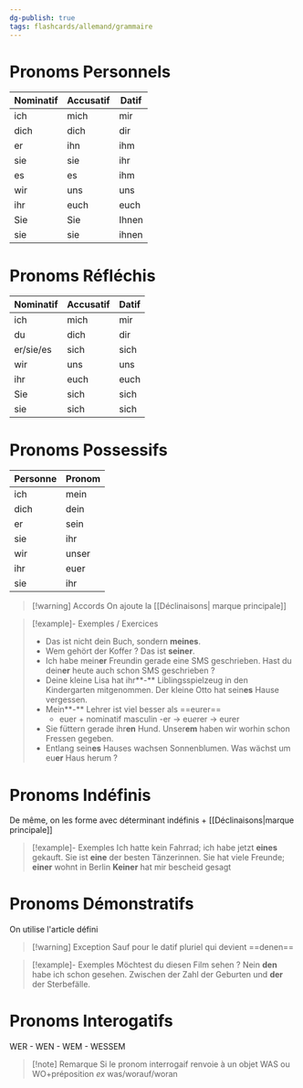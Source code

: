 ```yaml
---
dg-publish: true
tags: flashcards/allemand/grammaire
---
```


# Pronoms Personnels

| Nominatif | Accusatif | Datif |
| --------- | --------- | ----- |
| ich       | mich      | mir   |
| dich      | dich      | dir   |
| er        | ihn       | ihm   |
| sie       | sie       | ihr   |
| es        | es        | ihm      |
| wir       | uns       | uns   |
| ihr       | euch      | euch  |
| Sie       | Sie       | Ihnen |
| sie       | sie       | ihnen |

# Pronoms Réfléchis

| Nominatif | Accusatif | Datif |
| --------- | --------- | ----- |
| ich       | mich      | mir   |
| du        | dich      | dir   |
| er/sie/es | sich      | sich  |
| wir       | uns       | uns   |
| ihr       | euch      | euch  |
| Sie       | sich      | sich  |
| sie       | sich      | sich      |

# Pronoms Possessifs

| Personne | Pronom |
| -------- | ------ |
| ich      | mein   |
| dich     | dein   |
| er       | sein   |
| sie      | ihr    |
| wir      | unser  |
| ihr      | euer   |
| sie      | ihr    |

>[!warning] Accords 
>On ajoute la [[Déclinaisons| marque principale]]
>

>[!example]- Exemples / Exercices
>- Das ist nicht dein Buch, sondern **meines**.
>- Wem gehört der Koffer ? Das ist **seiner**.
>- Ich habe mein**er** Freundin gerade eine SMS geschrieben. Hast du dein**er** heute auch schon SMS geschrieben ?
>- Deine kleine Lisa hat ihr**-** Liblingsspielzeug in den Kindergarten mitgenommen. Der kleine Otto hat sein**es** Hause vergessen.
>- Mein**-** Lehrer ist viel besser als ==eurer==
>	- euer + nominatif masculin -er -> eu*e*rer -> eurer
>- Sie füttern gerade ihr**en** Hund. Unser**em** haben wir worhin schon Fressen gegeben.
>- Entlang sein**es** Hauses wachsen Sonnenblumen. Was wächst um eu**er** Haus herum ?

# Pronoms Indéfinis

De même, on les forme avec déterminant indéfinis + [[Déclinaisons|marque principale]]

>[!example]- Exemples 
>Ich hatte kein Fahrrad; ich habe jetzt **eines** gekauft.
>Sie ist **eine** der besten Tänzerinnen.
>Sie hat viele Freunde; **einer** wohnt in Berlin
>**Keiner** hat mir bescheid gesagt

# Pronoms Démonstratifs

On utilise l'article défini

>[!warning] Exception
>Sauf pour le datif pluriel qui devient ==denen==

>[!example]- Exemples
>Möchtest du diesen Film sehen ? Nein **den** habe ich schon gesehen.
>Zwischen der Zahl der Geburten und **der** der Sterbefälle.

# Pronoms Interogatifs

WER - WEN - WEM - WESSEM

>[!note] Remarque
>Si le pronom interrogaif renvoie à un objet
>WAS ou WO+préposition *ex* was/worauf/woran



